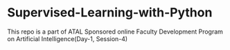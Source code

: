 # Supervised-Learning-with-Python
This repo is a part of ATAL Sponsored online Faculty Development Program on Artificial Intelligence(Day-1, Session-4)
